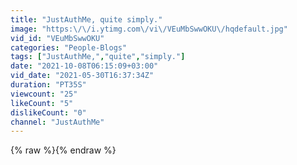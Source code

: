 ```yaml
---
title: "JustAuthMe, quite simply."
image: "https:\/\/i.ytimg.com\/vi\/VEuMbSwwOKU\/hqdefault.jpg"
vid_id: "VEuMbSwwOKU"
categories: "People-Blogs"
tags: ["JustAuthMe,","quite","simply."]
date: "2021-10-08T06:15:09+03:00"
vid_date: "2021-05-30T16:37:34Z"
duration: "PT35S"
viewcount: "25"
likeCount: "5"
dislikeCount: "0"
channel: "JustAuthMe"
---
```

{% raw %}{% endraw %}
